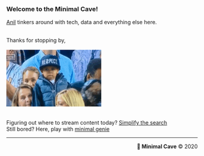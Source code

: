 ### Welcome to the Minimal Cave!

[Anil](https://www.linkedin.com/in/anilgeorge04/) tinkers around with tech, data and everything else here.


<br>Thanks for stopping by,<br><br>
<img width='250' height='150' src="images/respect.gif" alt="respect">

<br>Figuring out where to stream content today? [Simplify the search](https://www.minimalcave.com/chillwhere)
<br>Still bored? Here, play with [minimal genie](https://www.minimalcave.com/genie)

---
<p align='right'><b>🤍 Minimal Cave</b> © 2020</p>
